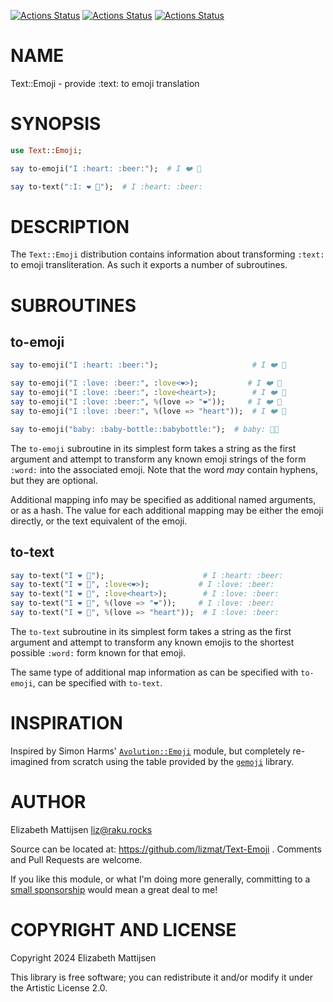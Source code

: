 [![Actions Status](https://github.com/lizmat/Text-Emoji/actions/workflows/linux.yml/badge.svg)](https://github.com/lizmat/Text-Emoji/actions) [![Actions Status](https://github.com/lizmat/Text-Emoji/actions/workflows/macos.yml/badge.svg)](https://github.com/lizmat/Text-Emoji/actions) [![Actions Status](https://github.com/lizmat/Text-Emoji/actions/workflows/windows.yml/badge.svg)](https://github.com/lizmat/Text-Emoji/actions)

NAME
====

Text::Emoji - provide :text: to emoji translation

SYNOPSIS
========

```raku
use Text::Emoji;

say to-emoji("I :heart: :beer:");  # I ❤️ 🍺

say to-text(":I: ❤️ 🍺");  # I :heart: :beer:
```

DESCRIPTION
===========

The `Text::Emoji` distribution contains information about transforming `:text:` to emoji transliteration. As such it exports a number of subroutines.

SUBROUTINES
===========

to-emoji
--------

```raku
say to-emoji("I :heart: :beer:");                     # I ❤️ 🍺

say to-emoji("I :love: :beer:", :love<❤️>);           # I ❤️ 🍺
say to-emoji("I :love: :beer:", :love<heart>);        # I ❤️ 🍺
say to-emoji("I :love: :beer:", %(love => "❤️"));     # I ❤️ 🍺
say to-emoji("I :love: :beer:", %(love => "heart"));  # I ❤️ 🍺

say to-emoji("baby: :baby-bottle::babybottle:");  # baby: 🍼🍼
```

The `to-emoji` subroutine in its simplest form takes a string as the first argument and attempt to transform any known emoji strings of the form `:word:` into the associated emoji. Note that the word *may* contain hyphens, but they are optional.

Additional mapping info may be specified as additional named arguments, or as a hash. The value for each additional mapping may be either the emoji directly, or the text equivalent of the emoji.

to-text
-------

```raku
say to-text("I ❤️ 🍺");                      # I :heart: :beer:
say to-text("I ❤️ 🍺", :love<❤️>);           # I :love: :beer:
say to-text("I ❤️ 🍺", :love<heart>);        # I :love: :beer:
say to-text("I ❤️ 🍺", %(love => "❤️"));     # I :love: :beer:
say to-text("I ❤️ 🍺", %(love => "heart"));  # I :love: :beer:
```

The `to-text` subroutine in its simplest form takes a string as the first argument and attempt to transform any known emojis to the shortest possible `:word:` form known for that emoji.

The same type of additional map information as can be specified with `to-emoji`, can be specified with `to-text`.

INSPIRATION
===========

Inspired by Simon Harms' [`Avolution::Emoji`](https://github.com/ukn-ubi/Avolution-Emoji) module, but completely re-imagined from scratch using the table provided by the [`gemoji`](https://github.com/github/gemoji) library.

AUTHOR
======

Elizabeth Mattijsen <liz@raku.rocks>

Source can be located at: https://github.com/lizmat/Text-Emoji . Comments and Pull Requests are welcome.

If you like this module, or what I'm doing more generally, committing to a [small sponsorship](https://github.com/sponsors/lizmat/) would mean a great deal to me!

COPYRIGHT AND LICENSE
=====================

Copyright 2024 Elizabeth Mattijsen

This library is free software; you can redistribute it and/or modify it under the Artistic License 2.0.

